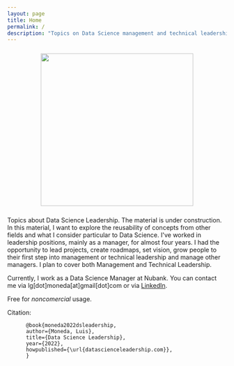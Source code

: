```yaml
---
layout: page
title: Home
permalink: /
description: "Topics on Data Science management and technical leadershipx."
---
```


<div align="center">
<figure>
	<a href="../images/forest-wide.png" name="Forest">
		<img  style="width:350px;margin:10px" src="../images/forest-wide.png"/>
	</a>
</figure>
</div>

Topics about Data Science Leadership. The material is under construction. In this material, I want to explore the reusability of concepts from other fields and what I consider particular to Data Science. I've worked in leadership positions, mainly as a manager, for almost four years. I had the opportunity to lead projects, create roadmaps, set vision, grow people to their first step into management or technical leadership and manage other managers. I plan to cover both Management and Technical Leadership.

Currently, I work as a Data Science Manager at Nubank. You can contact me via lg[dot]moneda[at]gmail[dot]com or via [LinkedIn](https://www.linkedin.com/in/luis-moneda-310b0010a/).

Free for *noncomercial* usage.

Citation:

		  @book{moneda2022dsleadership,
		  author={Moneda, Luis},
		  title={Data Science Leadership},
		  year={2022},
		  howpublished={\url{datascienceleadership.com}},
		  }

